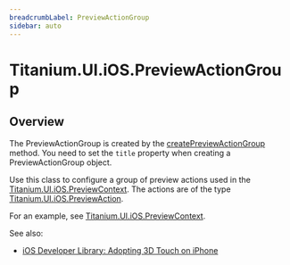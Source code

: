 ```yaml
---
breadcrumbLabel: PreviewActionGroup
sidebar: auto
---
```


# Titanium.UI.iOS.PreviewActionGroup

<ProxySummary/>

## Overview

The PreviewActionGroup is created by the [createPreviewActionGroup](Titanium.UI.iOS.createPreviewActionGroup) method. You
need to set the `title` property when creating a PreviewActionGroup object.

Use this class to configure a group of preview actions used in the [Titanium.UI.iOS.PreviewContext](Titanium.UI.iOS.PreviewContext).
The actions are of the type [Titanium.UI.iOS.PreviewAction](Titanium.UI.iOS.PreviewAction).

For an example, see [Titanium.UI.iOS.PreviewContext](Titanium.UI.iOS.PreviewContext).

See also:

* [iOS Developer Library: Adopting 3D Touch on iPhone](https://developer.apple.com/library/content/documentation/UserExperience/Conceptual/Adopting3DTouchOniPhone/3DTouchAPIs.html)

<ApiDocs/>
